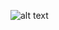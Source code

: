 
![alt text](https://lh3.googleusercontent.com/proxy/rJ85N602ch6XhKtzo__8ttOzykdL29DWvzfEdTF8uuwbmP8km2Y0tDahwQY-gc8m7s-d_vp693Ij49lPCnxlw9lThmgwaeabcYwJqXD0pt7eP6tdaQ "SpaceWorm")
